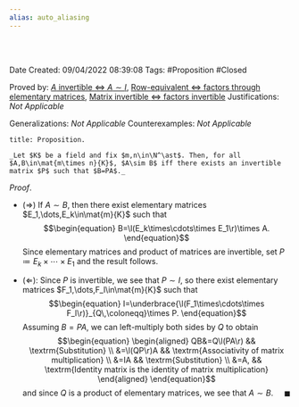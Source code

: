 ```yaml
---
alias: auto_aliasing
---
```


<br />
<br />

Date Created: 09/04/2022 08:39:08
Tags: #Proposition #Closed

Proved by: [$A$ invertible $\Leftrightarrow$ $A\sim I$](Matrix%20invertible%20iff%20row-equivalent%20to%20identity.md), [Row-equivalent $\Leftrightarrow$ factors through elementary matrices](Row-equivalent%20iff%20factors%20through%20elementary%20matrices.md), [Matrix invertible $\Leftrightarrow$ factors invertible](Matrix%20invertible%20iff%20factors%20invertible.md)
Justifications: _Not Applicable_

Generalizations: _Not Applicable_
Counterexamples: _Not Applicable_

``` ad-Proposition
title: Proposition.

_Let $K$ be a field and fix $m,n\in\N^\ast$. Then, for all $A,B\in\mat{m\times n}{K}$, $A\sim B$ iff there exists an invertible matrix $P$ such that $B=PA$._

```

_Proof_. 
* ($\Rightarrow$) If $A\sim B$, then there exist elementary matrices $E_1,\dots,E_k\in\mat{m}{K}$ such that
$$\begin{equation}
    B=\l(E_k\times\cdots\times E_1\r)\times A.
\end{equation}$$
Since elementary matrices and product of matrices are invertible, set $P\coloneqq E_k\times\cdots\times E_1$ and the result follows.

* ($\Leftarrow$): Since $P$ is invertible, we see that $P\sim I$, so there exist elementary matrices $F_1,\dots,F_l\in\mat{m}{K}$ such that
$$\begin{equation}
    I=\underbrace{\l(F_1\times\cdots\times F_l\r)}_{Q\,\coloneqq}\times P.
\end{equation}$$
Assuming $B=PA$, we can left-multiply both sides by $Q$ to obtain
$$\begin{equation}
    \begin{aligned}
        QB&=Q\l(PA\r) && \textrm{Substitution} \\
        &=\l(QP\r)A && \textrm{Associativity of matrix multiplication} \\
        &=IA && \textrm{Substitution} \\
        &=A, && \textrm{Identity matrix is the identity of matrix multiplication}
    \end{aligned}
\end{equation}$$
and since $Q$ is a product of elementary matrices, we see that $A\sim B$.<span style="float:right;">$\blacksquare$</span>

